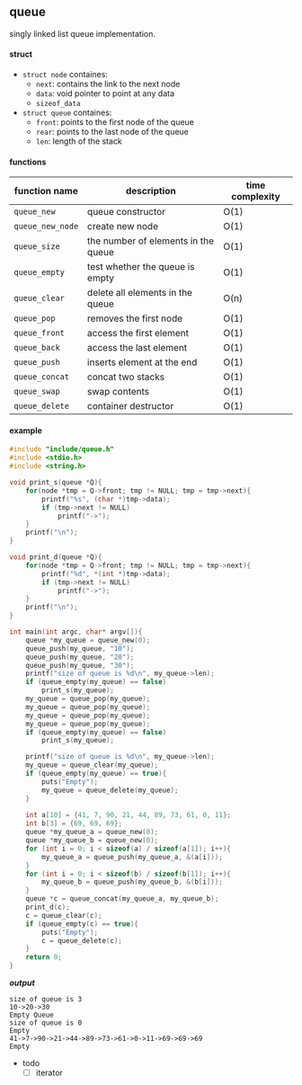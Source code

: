 

## queue
singly linked list queue implementation.

#### struct
* `struct node` containes:
    * `next`: contains the link to the next node
    * `data`: void pointer to point at any data
    * `sizeof_data`
* `struct queue` containes:
    * `front`: points to the first node of the queue
    * `rear`: points to the last node of the queue
    * `len`: length of the stack

#### functions

| function name          | description                         | time complexity  |
| ---------------------- | -------------------------------     | ---------------- |
| `queue_new`            | queue constructor                   | O(1)             |
| `queue_new_node`       | create new node                     | O(1)             |
| `queue_size`           | the number of elements in the queue | O(1)             |
| `queue_empty`          | test whether the queue is empty     | O(1)             |
| `queue_clear`          | delete all elements in the queue    | O(n)             |
| `queue_pop`            | removes the first node              | O(1)             |
| `queue_front`          | access the first element            | O(1)             |
| `queue_back`           | access the last element             | O(1)             |
| `queue_push`           | inserts element at the end          | O(1)             |
| `queue_concat`         | concat two stacks                   | O(1)             |
| `queue_swap`           | swap contents                       | O(1)             |
| `queue_delete`         | container destructor                | O(1)             |


#### example

```C
#include "include/queue.h"
#include <stdio.h>
#include <string.h>

void print_s(queue *Q){
    for(node *tmp = Q->front; tmp != NULL; tmp = tmp->next){
        printf("%s", (char *)tmp->data);
        if (tmp->next != NULL)
            printf("->");
    }
    printf("\n");    
}

void print_d(queue *Q){
    for(node *tmp = Q->front; tmp != NULL; tmp = tmp->next){
        printf("%d", *(int *)tmp->data);
        if (tmp->next != NULL)
            printf("->");
    }
    printf("\n");    
}

int main(int argc, char* argv[]){
    queue *my_queue = queue_new(0);
    queue_push(my_queue, "10");
    queue_push(my_queue, "20");
    queue_push(my_queue, "30");
    printf("size of queue is %d\n", my_queue->len);
    if (queue_empty(my_queue) == false)
        print_s(my_queue);
    my_queue = queue_pop(my_queue);
    my_queue = queue_pop(my_queue);
    my_queue = queue_pop(my_queue);
    my_queue = queue_pop(my_queue);
    if (queue_empty(my_queue) == false)
        print_s(my_queue);

    printf("size of queue is %d\n", my_queue->len);
    my_queue = queue_clear(my_queue);
    if (queue_empty(my_queue) == true){
        puts("Empty");
        my_queue = queue_delete(my_queue);
    }
    
    int a[10] = {41, 7, 90, 21, 44, 89, 73, 61, 0, 11};
    int b[3] = {69, 69, 69};
    queue *my_queue_a = queue_new(0);
    queue *my_queue_b = queue_new(0);
    for (int i = 0; i < sizeof(a) / sizeof(a[1]); i++){
        my_queue_a = queue_push(my_queue_a, &(a[i]));
    }
    for (int i = 0; i < sizeof(b) / sizeof(b[1]); i++){
        my_queue_b = queue_push(my_queue_b, &(b[i]));
    }
    queue *c = queue_concat(my_queue_a, my_queue_b);
    print_d(c);
    c = queue_clear(c);
    if (queue_empty(c) == true){
        puts("Empty");
        c = queue_delete(c);
    }
    return 0;
}

```
***output***
```
size of queue is 3
10->20->30
Empty Queue
size of queue is 0
Empty
41->7->90->21->44->89->73->61->0->11->69->69->69
Empty
```
- todo
    - [ ] iterator
